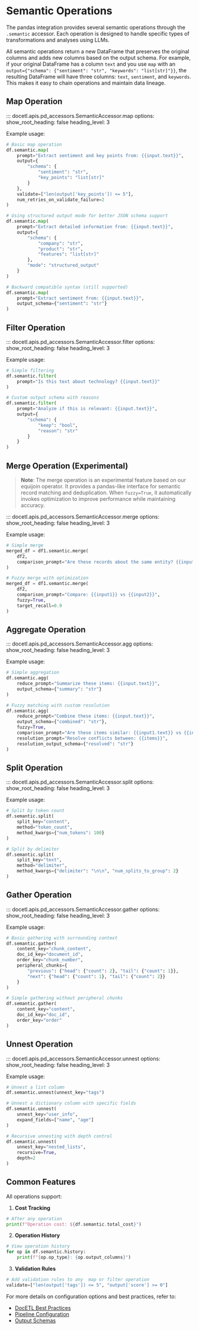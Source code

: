 # Semantic Operations

The pandas integration provides several semantic operations through the `.semantic` accessor. Each operation is designed to handle specific types of transformations and analyses using LLMs.

All semantic operations return a new DataFrame that preserves the original columns and adds new columns based on the output schema. For example, if your original DataFrame has a column `text` and you use `map` with an `output={"schema": {"sentiment": "str", "keywords": "list[str]"}}`, the resulting DataFrame will have three columns: `text`, `sentiment`, and `keywords`. This makes it easy to chain operations and maintain data lineage.

## Map Operation

::: docetl.apis.pd_accessors.SemanticAccessor.map
    options:
        show_root_heading: false
        heading_level: 3

Example usage:
```python
# Basic map operation
df.semantic.map(
    prompt="Extract sentiment and key points from: {{input.text}}",
    output={
        "schema": {
            "sentiment": "str",
            "key_points": "list[str]"
        }
    },
    validate=["len(output['key_points']) <= 5"],
    num_retries_on_validate_failure=2
)

# Using structured output mode for better JSON schema support
df.semantic.map(
    prompt="Extract detailed information from: {{input.text}}",
    output={
        "schema": {
            "company": "str",
            "product": "str",
            "features": "list[str]"
        },
        "mode": "structured_output"
    }
)

# Backward compatible syntax (still supported)
df.semantic.map(
    prompt="Extract sentiment from: {{input.text}}",
    output_schema={"sentiment": "str"}
)
```

## Filter Operation

::: docetl.apis.pd_accessors.SemanticAccessor.filter
    options:
        show_root_heading: false
        heading_level: 3

Example usage:
```python
# Simple filtering
df.semantic.filter(
    prompt="Is this text about technology? {{input.text}}"
)

# Custom output schema with reasons
df.semantic.filter(
    prompt="Analyze if this is relevant: {{input.text}}",
    output={
        "schema": {
            "keep": "bool",
            "reason": "str"
        }
    }
)
```

## Merge Operation (Experimental)

> **Note**: The merge operation is an experimental feature based on our equijoin operator. It provides a pandas-like interface for semantic record matching and deduplication. When `fuzzy=True`, it automatically invokes optimization to improve performance while maintaining accuracy.

::: docetl.apis.pd_accessors.SemanticAccessor.merge
    options:
        show_root_heading: false
        heading_level: 3

Example usage:
```python
# Simple merge
merged_df = df1.semantic.merge(
    df2,
    comparison_prompt="Are these records about the same entity? {{input1}} vs {{input2}}"
)

# Fuzzy merge with optimization
merged_df = df1.semantic.merge(
    df2,
    comparison_prompt="Compare: {{input1}} vs {{input2}}",
    fuzzy=True,
    target_recall=0.9
)
```

## Aggregate Operation

::: docetl.apis.pd_accessors.SemanticAccessor.agg
    options:
        show_root_heading: false
        heading_level: 3

Example usage:
```python
# Simple aggregation
df.semantic.agg(
    reduce_prompt="Summarize these items: {{input.text}}",
    output_schema={"summary": "str"}
)

# Fuzzy matching with custom resolution
df.semantic.agg(
    reduce_prompt="Combine these items: {{input.text}}",
    output_schema={"combined": "str"},
    fuzzy=True,
    comparison_prompt="Are these items similar: {{input1.text}} vs {{input2.text}}",
    resolution_prompt="Resolve conflicts between: {{items}}",
    resolution_output_schema={"resolved": "str"}
)
```

## Split Operation

::: docetl.apis.pd_accessors.SemanticAccessor.split
    options:
        show_root_heading: false
        heading_level: 3

Example usage:
```python
# Split by token count
df.semantic.split(
    split_key="content",
    method="token_count",
    method_kwargs={"num_tokens": 100}
)

# Split by delimiter
df.semantic.split(
    split_key="text",
    method="delimiter",
    method_kwargs={"delimiter": "\n\n", "num_splits_to_group": 2}
)
```

## Gather Operation

::: docetl.apis.pd_accessors.SemanticAccessor.gather
    options:
        show_root_heading: false
        heading_level: 3

Example usage:
```python
# Basic gathering with surrounding context
df.semantic.gather(
    content_key="chunk_content",
    doc_id_key="document_id",
    order_key="chunk_number",
    peripheral_chunks={
        "previous": {"head": {"count": 2}, "tail": {"count": 1}},
        "next": {"head": {"count": 1}, "tail": {"count": 2}}
    }
)

# Simple gathering without peripheral chunks
df.semantic.gather(
    content_key="content",
    doc_id_key="doc_id",
    order_key="order"
)
```

## Unnest Operation

::: docetl.apis.pd_accessors.SemanticAccessor.unnest
    options:
        show_root_heading: false
        heading_level: 3

Example usage:
```python
# Unnest a list column
df.semantic.unnest(unnest_key="tags")

# Unnest a dictionary column with specific fields
df.semantic.unnest(
    unnest_key="user_info",
    expand_fields=["name", "age"]
)

# Recursive unnesting with depth control
df.semantic.unnest(
    unnest_key="nested_lists",
    recursive=True,
    depth=2
)
```

## Common Features

All operations support:

1. **Cost Tracking**
```python
# After any operation
print(f"Operation cost: ${df.semantic.total_cost}")
```

2. **Operation History**
```python
# View operation history
for op in df.semantic.history:
    print(f"{op.op_type}: {op.output_columns}")
```

3. **Validation Rules**
```python
# Add validation rules to any  map or filter operation
validate=["len(output['tags']) <= 5", "output['score'] >= 0"]
```




For more details on configuration options and best practices, refer to:
- [DocETL Best Practices](../best-practices.md)
- [Pipeline Configuration](../concepts/pipelines.md)
- [Output Schemas](../concepts/schemas.md) 